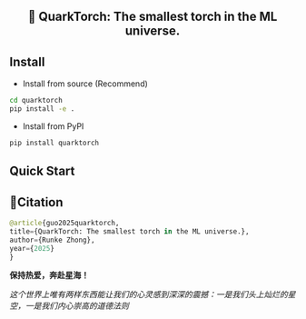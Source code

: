 <center><h2>🚀 QuarkTorch: The smallest torch in the ML universe.</h2></center>


## Install

* Install from source (Recommend)

```bash
cd quarktorch
pip install -e .
```
* Install from PyPI
```bash
pip install quarktorch
```

## Quick Start


## 🌟Citation

```python
@article{guo2025quarktorch,
title={QuarkTorch: The smallest torch in the ML universe.},
author={Runke Zhong},
year={2025}
}
```
**保持热爱，奔赴星海！**

*这个世界上唯有两样东西能让我们的心灵感到深深的震撼：一是我们头上灿烂的星空，一是我们内心崇高的道德法则*

